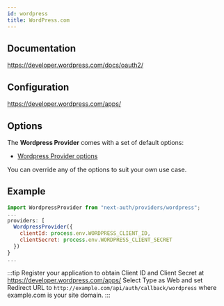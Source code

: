 ```yaml
---
id: wordpress
title: WordPress.com
---
```


## Documentation

https://developer.wordpress.com/docs/oauth2/

## Configuration

https://developer.wordpress.com/apps/

## Options

The **Wordpress Provider** comes with a set of default options:

- [Wordpress Provider options](https://github.com/nextauthjs/next-auth/blob/main/packages/next-auth/src/providers/wordpress.js)

You can override any of the options to suit your own use case.

## Example

```js
import WordpressProvider from "next-auth/providers/wordpress";
...
providers: [
  WordpressProvider({
    clientId: process.env.WORDPRESS_CLIENT_ID,
    clientSecret: process.env.WORDPRESS_CLIENT_SECRET
  })
}
...
```

:::tip
Register your application to obtain Client ID and Client Secret at https://developer.wordpress.com/apps/ Select Type as Web and set Redirect URL to `http://example.com/api/auth/callback/wordpress` where example.com is your site domain.
:::
